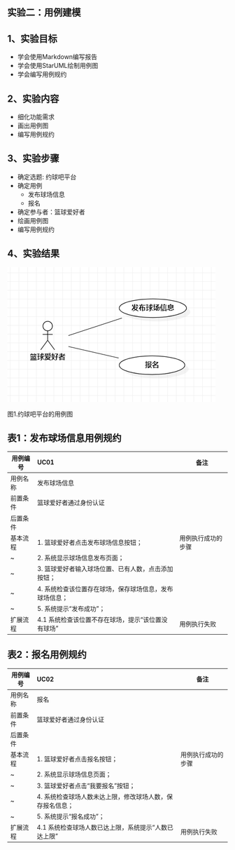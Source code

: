 ## 实验二：用例建模

## 1、实验目标
- 学会使用Markdown编写报告
- 学会使用StarUML绘制用例图
- 学会编写用例规约

## 2、实验内容
- 细化功能需求
- 画出用例图
- 编写用例规约

## 3、实验步骤
- 确定选题: 约球吧平台
- 确定用例
  - 发布球场信息
  - 报名
- 确定参与者：篮球爱好者
- 绘画用例图
- 编写用例规约

## 4、实验结果
![用例图](./UseCaseDiagram1.jpg)

图1.约球吧平台的用例图

## 表1：发布球场信息用例规约 

用例编号  | UC01 | 备注  
-|:-|-  
用例名称  | 发布球场信息  |   
前置条件  |篮球爱好者通过身份认证|    
后置条件  |  |   
基本流程  | 1. 篮球爱好者点击发布球场信息按钮；  | 用例执行成功的步骤
~| 2. 系统显示球场信息发布页面；  |   
~| 3. 篮球爱好者输入球场位置、已有人数，点击添加按钮；  | 
~| 4. 系统检查该位置存在球场，保存球场信息，发布球场信息； |  
~| 5. 系统提示“发布成功”； |       
扩展流程  | 4.1 系统检查该位置不存在球场，提示“该位置没有球场” | 用例执行失败 

## 表2：报名用例规约 

用例编号  | UC02 | 备注  
-|:-|-  
用例名称  | 报名  |   
前置条件  |篮球爱好者通过身份认证|    
后置条件  | |   
基本流程  | 1. 篮球爱好者点击报名按钮；  | 用例执行成功的步骤 
~| 2. 系统显示球场信息页面； |   
~| 3. 篮球爱好者点击“我要报名”按钮； | 
~| 4. 系统检查球场人数未达上限，修改球场人数，保存报名信息；  |  
~| 5. 系统提示“报名成功”；  | 
扩展流程  | 4.1 系统检查球场人数已达上限，系统提示“人数已达上限” | 用例执行失败 
 

